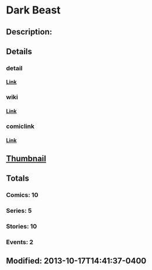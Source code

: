 # Dark Beast
## Description: 
## Details
### detail
#### [Link](http://marvel.com/characters/2848/dark_beast?utm_campaign=apiRef&utm_source=225578a89fc76f3d20fbffda5d17a88d)
### wiki
#### [Link](http://marvel.com/universe/Dark_Beast?utm_campaign=apiRef&utm_source=225578a89fc76f3d20fbffda5d17a88d)
### comiclink
#### [Link](http://marvel.com/comics/characters/1010907/dark_beast?utm_campaign=apiRef&utm_source=225578a89fc76f3d20fbffda5d17a88d)
## [Thumbnail](http://i.annihil.us/u/prod/marvel/i/mg/b/d0/52602f32efdab.jpg)
## Totals
### Comics: 10
### Series: 5
### Stories: 10
### Events: 2
## Modified: 2013-10-17T14:41:37-0400